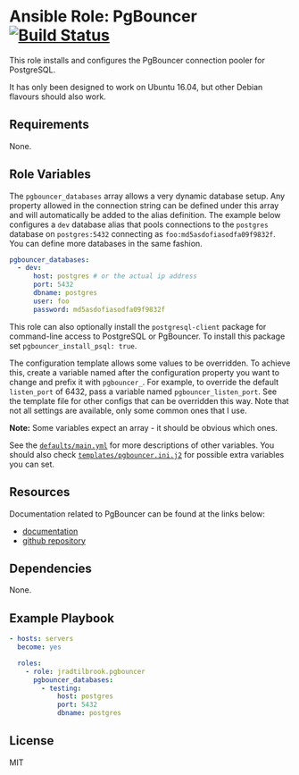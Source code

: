 # Ansible Role: PgBouncer [![Build Status](https://travis-ci.org/jradtilbrook/ansible-role-pgbouncer.svg?branch=master)](https://travis-ci.org/jradtilbrook/ansible-role-pgbouncer)

This role installs and configures the PgBouncer connection pooler for
PostgreSQL.

It has only been designed to work on Ubuntu 16.04, but other Debian flavours
should also work.


## Requirements

None.


## Role Variables

The `pgbouncer_databases` array allows a very dynamic database setup. Any
property allowed in the connection string can be defined under this array and
will automatically be added to the alias definition. The example below
configures a `dev` database alias that pools connections to the `postgres`
database on `postgres:5432` connecting as `foo:md5asdofiasodfa09f9832f`. You can
define more databases in the same fashion.

```yaml
pgbouncer_databases:
  - dev:
      host: postgres # or the actual ip address
      port: 5432
      dbname: postgres
      user: foo
      password: md5asdofiasodfa09f9832f
```

This role can also optionally install the `postgresql-client` package for
command-line access to PostgreSQL or PgBouncer. To install this package set
`pgbouncer_install_psql: true`.

The configuration template allows some values to be overridden. To achieve this,
create a variable named after the configuration property you want to change and
prefix it with `pgbouncer_`. For example, to override the default `listen_port`
of 6432, pass a variable named `pgbouncer_listen_port`.  See the template file
for other configs that can be overridden this way. Note that not all settings
are available, only some common ones that I use.

**Note:** Some variables expect an array - it should be obvious which ones. 

See the [`defaults/main.yml`](defaults/main.yml) for more descriptions of other
variables. You should also check
[`templates/pgbouncer.ini.j2`](templates/pgbouncer.ini.j2) for possible extra
variables you can set.


## Resources

Documentation related to PgBouncer can be found at the links below:

- [documentation](https://pgbouncer.github.io/)
- [github repository](https://github.com/pgbouncer/pgbouncer)


## Dependencies

None.


## Example Playbook

```yaml
- hosts: servers
  become: yes

  roles:
    - role: jradtilbrook.pgbouncer
      pgbouncer_databases:
        - testing:
            host: postgres
            port: 5432
            dbname: postgres
```


## License

MIT
